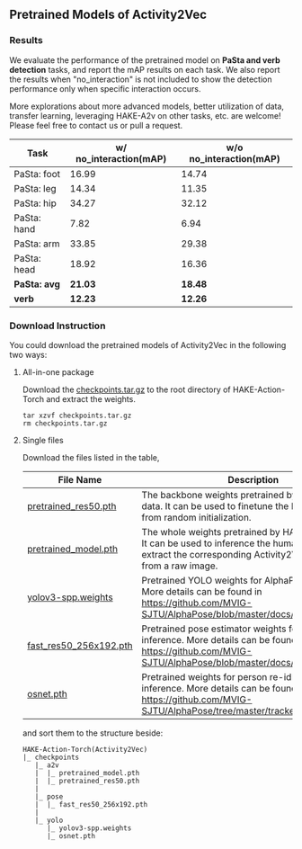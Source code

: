 ## Pretrained Models of Activity2Vec

### Results

We evaluate the performance of the pretrained model on **PaSta and verb detection** tasks, and report the mAP results on each task. We also report the results when "no_interaction" is not included to show the detection performance only when specific interaction occurs. 

More explorations about more advanced models, better utilization of data, transfer learning, leveraging HAKE-A2v on other tasks, etc. are welcome! Please feel free to contact us or pull a request.

|  Task         | w/ no_interaction(mAP) | w/o no_interaction(mAP) |
|    ----       | ---- | ---- |
|  PaSta: foot  | 16.99 | 14.74 |
|  PaSta: leg   | 14.34 | 11.35 |
|  PaSta: hip   | 34.27 | 32.12 |
|  PaSta: hand  | 7.82  | 6.94  |
|  PaSta: arm   | 33.85 | 29.38 |
|  PaSta: head  | 18.92 | 16.36 |
|  **PaSta: avg**   | **21.03** | **18.48** |
|  **verb**         | **12.23** | **12.26** |

### Download Instruction
You could download the pretrained models of Activity2Vec in the following two ways:

1. All-in-one package

    Download the [checkpoints.tar.gz](https://1drv.ms/u/s!ArUVoRxpBphYgtdrKhKcYB2tUaSCIg?e=5c69YL) to the root directory of HAKE-Action-Torch and extract the weights.
    ```
    tar xzvf checkpoints.tar.gz
    rm checkpoints.tar.gz
    ```

2. Single files

    Download the files listed in the table,

    |  File Name  | Description |
    |    ----     |     ----      |
    |  [pretrained_res50.pth](https://1drv.ms/u/s!ArUVoRxpBphYgtdpNrCZmkAWc2e09A?e=u7gPTu)  | The backbone weights pretrained by HAKE-Large data. It can be used to finetune the PaSta classifier from random initialization. |
    |  [pretrained_model.pth](https://1drv.ms/u/s!ArUVoRxpBphYgtdsloRx5CNBosUW-w?e=Dzq7rv)  | The whole weights pretrained by HAKE-Large data. It can be used to inference the human activities and extract the corresponding Activity2Vec features from a raw image. |
    |  [yolov3-spp.weights](https://1drv.ms/u/s!ArUVoRxpBphYgtdt_fcADRpQtT_F2Q?e=JHNEG2)    | Pretrained YOLO weights for AlphaPose inference. More details can be found in https://github.com/MVIG-SJTU/AlphaPose/blob/master/docs/INSTALL.md |
    |  [fast_res50_256x192.pth](https://1drv.ms/u/s!ArUVoRxpBphYgtdq7kP6LV_lzF3H9w?e=vGc9C9)  | Pretrained pose estimator weights for AlphaPose inference. More details can be found in https://github.com/MVIG-SJTU/AlphaPose/blob/master/docs/MODEL_ZOO.md |
    |  [osnet.pth](https://1drv.ms/u/s!ArUVoRxpBphYgtdo_Gjz3yQI3EiU7w?e=4rLswB)  | Pretrained weights for person re-id in AlphaPose inference. More details can be found in https://github.com/MVIG-SJTU/AlphaPose/tree/master/trackers |

    and sort them to the structure beside:

    ```
    HAKE-Action-Torch(Activity2Vec)
    |_ checkpoints
       |_ a2v
       |  |_ pretrained_model.pth
       |  |_ pretrained_res50.pth
       |
       |_ pose
       |  |_ fast_res50_256x192.pth
       |
       |_ yolo
          |_ yolov3-spp.weights
          |_ osnet.pth
    ```
